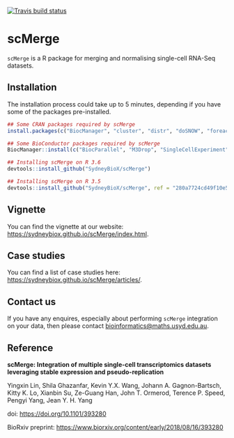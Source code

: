 [![Travis build status](https://travis-ci.org/SydneyBioX/scMerge.svg?branch=master)](https://travis-ci.org/SydneyBioX/scMerge)

# scMerge

`scMerge` is a R package for merging and normalising single-cell RNA-Seq datasets.


## Installation 

The installation process could take up to 5 minutes, depending if you have some of the packages pre-installed. 

``` r
## Some CRAN packages required by scMerge
install.packages(c("BiocManager", "cluster", "distr", "doSNOW", "foreach", "igraph", "irlba", "iterators", "matrixStats", "pdist", "proxy",  "Rcpp", "RcppEigen", "rsvd", "ruv"))

## Some BioConductor packages required by scMerge
BiocManager::install(c("BiocParallel", "M3Drop", "SingleCellExperiment"))

## Installing scMerge on R 3.6
devtools::install_github("SydneyBioX/scMerge")

## Installing scMerge on R 3.5
devtools::install_github("SydneyBioX/scMerge", ref = "280a7724cd49f10e535f4023a085bc6dc7dc432d")
```

## Vignette

You can find the vignette at our website: https://sydneybiox.github.io/scMerge/index.html. 


## Case studies

You can find a list of case studies here: https://sydneybiox.github.io/scMerge/articles/.


## Contact us

If you have any enquires, especially about performing `scMerge` integration on your data, then please contact bioinformatics@maths.usyd.edu.au. 

## Reference

**scMerge: Integration of multiple single-cell transcriptomics datasets leveraging stable expression and pseudo-replication**

Yingxin Lin, Shila Ghazanfar, Kevin Y.X. Wang, Johann A. Gagnon-Bartsch, Kitty K. Lo, Xianbin Su, Ze-Guang Han, John T. Ormerod, Terence P. Speed, Pengyi Yang, Jean Y. H. Yang

doi: https://doi.org/10.1101/393280

BioRxiv preprint: https://www.biorxiv.org/content/early/2018/08/16/393280

